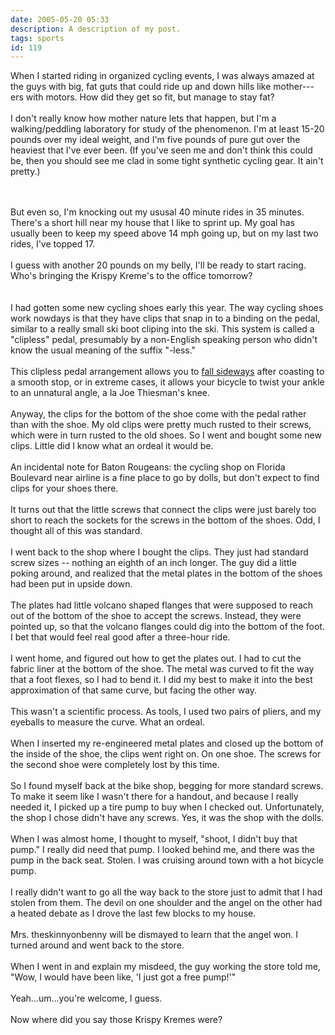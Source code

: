 ```yaml
---
date: 2005-05-20 05:33
description: A description of my post.
tags: sports
id: 119
---
```

When I started riding in organized cycling events, I was always amazed at the guys with big, fat guts that could ride up and down hills like mother---ers with motors.  How did they get so fit, but manage to stay fat?<br />
<br />
I don't really know how mother nature lets that happen, but I'm a walking/peddling laboratory for study of the phenomenon.  I'm at least 15-20 pounds over my ideal weight, and I'm five pounds of pure gut over the heaviest that I've ever been.  (If you've seen me and don't think this could be, then you should see me clad in some tight synthetic cycling gear.  It ain't pretty.)<br />

<!--more--><br /><br />But even so, I'm knocking out my ususal 40 minute rides in 35 minutes.  There's a short hill near my house that I like to sprint up.  My goal has usually been to keep my speed above 14 mph going up, but on my last two rides, I've topped 17.<br />
<br />
I guess with another 20 pounds on my belly, I'll be ready to start racing.  Who's bringing the Krispy Kreme's to the office tomorrow?<br />
<br />
<br />
I had gotten some new cycling shoes early this year.  The way cycling shoes work nowdays is that they have clips that snap in to a binding on the pedal, similar to a really small ski boot cliping into the ski.  This system is called a "clipless" pedal, presumably by a non-English speaking person who didn't know the usual meaning of the suffix "-less."<br />
<br />
This clipless pedal arrangement allows you to <a href="http://outside.away.com/outside/gear/gearguy/200505/20050518.html" target="_blank">fall sideways</a> after coasting to a smooth stop, or in extreme cases, it allows your bicycle to twist your ankle to an unnatural angle, a la Joe Thiesman's knee.<br />
<br />
Anyway, the clips for the bottom of the shoe come with the pedal rather than with the shoe.  My old clips were pretty much rusted to their screws, which were in turn rusted to the old shoes.  So I went and bought some new clips.  Little did I know what an ordeal it would be.<br />
<br />
An incidental note for Baton Rougeans:  the cycling shop on Florida Boulevard near airline is a fine place to go by dolls, but don't expect to find clips for your shoes there.<br />
<br />
It turns out that the little screws that connect the clips were just barely too short to reach the sockets for the screws in the bottom of the shoes.  Odd, I thought all of this was standard.<br />
<br />
I went back to the shop where I bought the clips.  They just had standard screw sizes -- nothing an eighth of an inch longer.  The guy did a little poking around, and realized that the metal plates in the bottom of the shoes had been put in upside down.<br />
<br />
The plates had little volcano shaped flanges that were supposed to reach out of the bottom of the shoe to accept the screws.  Instead, they were pointed up, so that the volcano flanges could dig into the bottom of the foot.  I bet that would feel real good after a three-hour ride.<br />
<br />
I went home, and figured out how to get the plates out.  I had to cut the fabric liner at the bottom of the shoe.  The metal was curved to fit the way that a foot flexes, so I had to bend it.  I did my best to make it into the best approximation of that same curve, but facing the other way.  <br />
<br />
This wasn't a scientific process.  As tools, I used two pairs of pliers, and my eyeballs to measure the curve.  What an ordeal.<br />
<br />
When I inserted my re-engineered metal plates and closed up the bottom of the inside of the shoe, the clips went right on.  On one shoe.  The screws for the second shoe were completely lost by this time.<br />
<br />
So I found myself back at the bike shop, begging for more standard screws.  To make it seem like I wasn't there for a handout, and because I really needed it, I picked up a tire pump to buy when I checked out.  Unfortunately, the shop I chose didn't have any screws.  Yes, it was the shop with the dolls.<br />
<br />
When I was almost home, I thought to myself, "shoot, I didn't buy that pump."  I really did need that pump.  I looked behind me, and there was the pump in the back seat.  Stolen.  I was cruising around town with a hot bicycle pump.<br />
<br />
I really didn't want to go all the way back to the store just to admit that I had stolen from them.  The devil on one shoulder and the angel on the other had a heated debate as I drove the last few blocks to my house.<br />
<br />
Mrs. theskinnyonbenny will be dismayed to learn that the angel won.  I turned around and went back to the store.<br />
<br />
When I went in and explain my misdeed, the guy working the store told me, "Wow, I would have been like, 'I just got a free pump!'"<br />
<br />
Yeah...um...you're welcome, I guess.<br />
<br />
Now where did you say those Krispy Kremes were?
